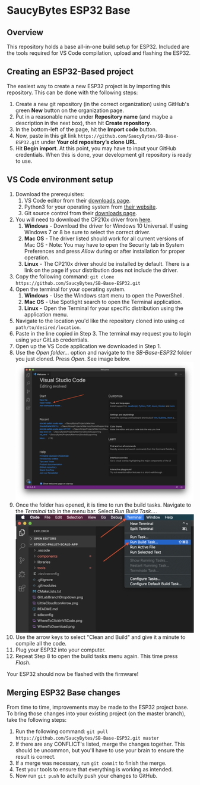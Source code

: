 # SaucyBytes ESP32 Base <!-- From ESP32-Base, CHANGE for an actual project README -->

## Overview <!-- From ESP32-Base, CHANGE for an actual project README -->

This repository holds a base all-in-one build setup for ESP32. Included are the tools required for VS Code compilation, upload and flashing the ESP32.

## Creating an ESP32-Based project <!-- From ESP32-Base, REMOVE for an actual project README -->

The easiest way to create a new ESP32 project is by importing this repository. This can be done with the following steps:
1. Create a new git repository (in the correct organization) using GitHub's green **New**  button on the organization page.
2. Put in a reasonable name under **Repository name** (and maybe a description in the next box), then hit **Create repository**.
3. In the bottom-left of the page, hit the **Import code** button.
4. Now, paste in this git link ```https://github.com/SaucyBytes/SB-Base-ESP32.git``` under **Your old repository’s clone URL**.
5. Hit **Begin import**. At this point, you may have to input your GitHub credentials. When this is done, your development git repository is ready to use.

## VS Code environment setup <!-- From ESP32-Base, DONT CHANGE for an actual project README -->

1. Download the prerequisites:
    1. VS Code editor from their [downloads page](https://code.visualstudio.com/download).
    2. Python3 for your operating system from [their website](https://realpython.com/installing-python/).
    3. Git source control from their [downloads page](https://git-scm.com/book/en/v2/Getting-Started-Installing-Git).
2. You will need to download the CP210x driver from [here](https://www.silabs.com/products/development-tools/software/usb-to-uart-bridge-vcp-drivers).
    1. **Windows** - Download the driver for Windows 10 Universal. If using Windows 7 or 8 be sure to select the correct driver.
    2. **Mac OS** - The driver listed should work for all current versions of Mac OS - Note: You may have to open the Security tab in System Preferences and press *Allow* during or after installation for proper operation.
    3. **Linux** - The CP210x driver should be installed by default. There is a link on the page if your distribution does not include the driver.
3. Copy the following command: ```git clone https://github.com/SaucyBytes/SB-Base-ESP32.git```
4. Open the terminal for your operating system.
    1. **Windows** - Use the Windows start menu to open the PowerShell.
    2. **Mac OS** - Use Spotlight search to open the Terminal application.
    3. **Linux** - Open the Terminal for your specific distribution using the application menu.
5. Navigate to the location you'd like the repository cloned into using ```cd path/to/desired/location```.
6. Paste in the line copied in Step 3. The terminal may request you to login using your GitLab credentials. 
7. Open up the VS Code application we downloaded in Step 1.
8. Use the *Open folder...* option and navigate to the *SB-Base-ESP32* folder you just cloned. Press *Open*. See image below.
![Screenshot](Images/WhereToClickInVSCode.png)
9. Once the folder has opened, it is time to run the build tasks. Navigate to the *Terminal* tab in the menu bar. Select *Run Build Task...*.
![Screenshot](Images/WhereToOpenBuildTasks.png)
10. Use the arrow keys to select "Clean and Build" and give it a minute to compile all the code.
11. Plug your ESP32 into your computer. 
12. Repeat Step 8 to open the build tasks menu again. This time press *Flash*.

Your ESP32 should now be flashed with the firmware!

## Merging ESP32 Base changes <!-- From ESP32-Base, DONT CHANGE for an actual project README -->

From time to time, improvements may be made to the ESP32 project base. To bring those changes into your existing project (on the master branch), take the following steps:
1. Run the following command: ```git pull https://github.com/SaucyBytes/SB-Base-ESP32.git master```
2. If there are any CONFLICT's listed, merge the changes together. This should be uncommon, but you'll have to use your brain to ensure the result is correct.
3. If a merge was necessary, run ```git commit``` to finish the merge.
4. Test your tools to ensure that everything is working as intended.
5. Now run ```git push``` to actully push your changes to GitHub.
